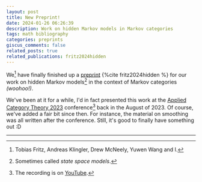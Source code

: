```yaml
---
layout: post
title: New Preprint!
date: 2024-01-26 06:26:39
description: Work on hidden Markov models in Markov categories
tags: math bibliography
categories: preprints
giscus_comments: false
related_posts: true
related_publications: fritz2024hidden
---
```

We[^1] have finally finished up a [preprint](https://arxiv.org/abs/2401.14669) {%cite fritz2024hidden %} for our work on hidden Markov models[^2] in the context of Markov categories *(woohoo!)*.

We've been at it for a while, I'd in fact presented this work at the [Applied Category Theory 2023](https://act2023.github.io/) conference[^3] back in the August of 2023.
Of course, we've added a fair bit since then. For instance, the material on smoothing was all written after the conference. Still, it's good to finally have something out :D

***

[^1]: Tobias Fritz, Andreas Klingler, Drew McNeely, Yuwen Wang and I.
[^2]: Sometimes called *state space models*.
[^3]: The recording is on [YouTube](https://www.youtube.com/watch?v=PwI3oOXWWe8).
